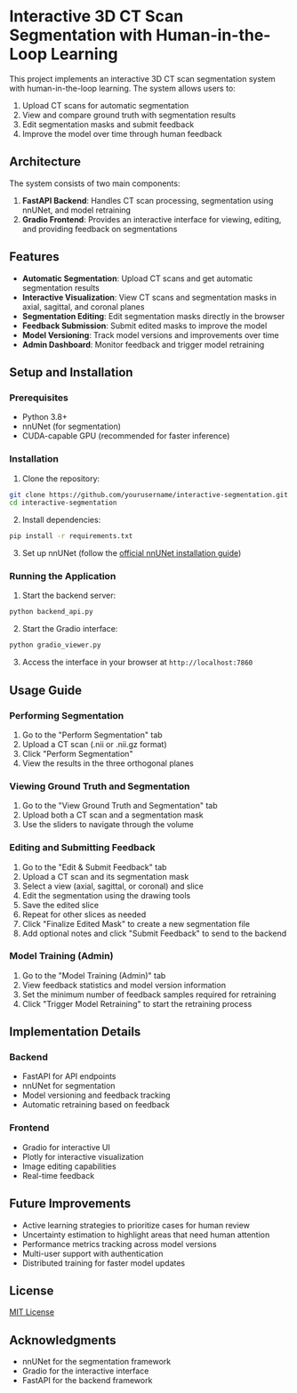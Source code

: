 # Interactive 3D CT Scan Segmentation with Human-in-the-Loop Learning

This project implements an interactive 3D CT scan segmentation system with human-in-the-loop learning. The system allows users to:

1. Upload CT scans for automatic segmentation
2. View and compare ground truth with segmentation results
3. Edit segmentation masks and submit feedback
4. Improve the model over time through human feedback

## Architecture

The system consists of two main components:

1. **FastAPI Backend**: Handles CT scan processing, segmentation using nnUNet, and model retraining
2. **Gradio Frontend**: Provides an interactive interface for viewing, editing, and providing feedback on segmentations

## Features

- **Automatic Segmentation**: Upload CT scans and get automatic segmentation results
- **Interactive Visualization**: View CT scans and segmentation masks in axial, sagittal, and coronal planes
- **Segmentation Editing**: Edit segmentation masks directly in the browser
- **Feedback Submission**: Submit edited masks to improve the model
- **Model Versioning**: Track model versions and improvements over time
- **Admin Dashboard**: Monitor feedback and trigger model retraining

## Setup and Installation

### Prerequisites

- Python 3.8+
- nnUNet (for segmentation)
- CUDA-capable GPU (recommended for faster inference)

### Installation

1. Clone the repository:
```bash
git clone https://github.com/yourusername/interactive-segmentation.git
cd interactive-segmentation
```

2. Install dependencies:
```bash
pip install -r requirements.txt
```

3. Set up nnUNet (follow the [official nnUNet installation guide](https://github.com/MIC-DKFZ/nnUNet))

### Running the Application

1. Start the backend server:
```bash
python backend_api.py
```

2. Start the Gradio interface:
```bash
python gradio_viewer.py
```

3. Access the interface in your browser at `http://localhost:7860`

## Usage Guide

### Performing Segmentation

1. Go to the "Perform Segmentation" tab
2. Upload a CT scan (.nii or .nii.gz format)
3. Click "Perform Segmentation"
4. View the results in the three orthogonal planes

### Viewing Ground Truth and Segmentation

1. Go to the "View Ground Truth and Segmentation" tab
2. Upload both a CT scan and a segmentation mask
3. Use the sliders to navigate through the volume

### Editing and Submitting Feedback

1. Go to the "Edit & Submit Feedback" tab
2. Upload a CT scan and its segmentation mask
3. Select a view (axial, sagittal, or coronal) and slice
4. Edit the segmentation using the drawing tools
5. Save the edited slice
6. Repeat for other slices as needed
7. Click "Finalize Edited Mask" to create a new segmentation file
8. Add optional notes and click "Submit Feedback" to send to the backend

### Model Training (Admin)

1. Go to the "Model Training (Admin)" tab
2. View feedback statistics and model version information
3. Set the minimum number of feedback samples required for retraining
4. Click "Trigger Model Retraining" to start the retraining process

## Implementation Details

### Backend

- FastAPI for API endpoints
- nnUNet for segmentation
- Model versioning and feedback tracking
- Automatic retraining based on feedback

### Frontend

- Gradio for interactive UI
- Plotly for interactive visualization
- Image editing capabilities
- Real-time feedback

## Future Improvements

- Active learning strategies to prioritize cases for human review
- Uncertainty estimation to highlight areas that need human attention
- Performance metrics tracking across model versions
- Multi-user support with authentication
- Distributed training for faster model updates

## License

[MIT License](LICENSE)

## Acknowledgments

- nnUNet for the segmentation framework
- Gradio for the interactive interface
- FastAPI for the backend framework